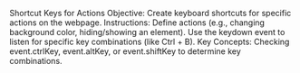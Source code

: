 Shortcut Keys for Actions
Objective: Create keyboard shortcuts for specific actions on the webpage.
Instructions:
Define actions (e.g., changing background color, hiding/showing an element).
Use the keydown event to listen for specific key combinations (like Ctrl + B).
Key Concepts:
Checking event.ctrlKey, event.altKey, or event.shiftKey to determine key combinations.
